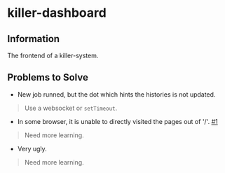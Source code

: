 # killer-dashboard

## Information 

The frontend of a killer-system.

## Problems to Solve

- New job runned, but the dot which hints the histories is not updated.

> Use a websocket or `setTimeout`.

- In some browser, it is unable to directly visited the pages out of '/'. [#1](https://github.com/fumarate/killer_dashboard/issues/1)

> Need more learning.

- Very ugly.

> Need more learning.